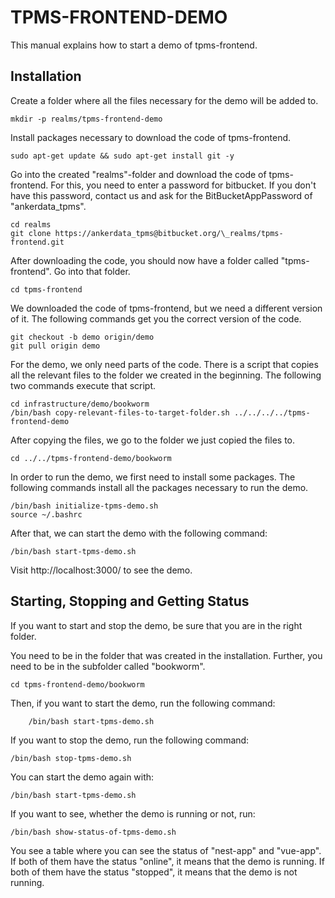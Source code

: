 # TPMS-FRONTEND-DEMO

This manual explains how to start a demo of tpms-frontend.

## Installation

Create a folder where all the files necessary for the demo will be added to.

    mkdir -p realms/tpms-frontend-demo

Install packages necessary to download the code of tpms-frontend.

    sudo apt-get update && sudo apt-get install git -y

Go into the created "realms"-folder and download the code of tpms-frontend. For this, you need to enter a password for bitbucket. If you don't have this password, contact us and ask for the BitBucketAppPassword of "ankerdata_tpms".

    cd realms
    git clone https://ankerdata_tpms@bitbucket.org/\_realms/tpms-frontend.git

After downloading the code, you should now have a folder called "tpms-frontend". Go into that folder.

    cd tpms-frontend

We downloaded the code of tpms-frontend, but we need a different version of it. The following commands get you the correct version of the code.

    git checkout -b demo origin/demo
    git pull origin demo

For the demo, we only need parts of the code. There is a script that copies all the relevant files to the folder we created in the beginning. The following two commands execute that script.

    cd infrastructure/demo/bookworm
    /bin/bash copy-relevant-files-to-target-folder.sh ../../../../tpms-frontend-demo

After copying the files, we go to the folder we just copied the files to.

    cd ../../tpms-frontend-demo/bookworm

In order to run the demo, we first need to install some packages. The following commands install all the packages necessary to run the demo.

    /bin/bash initialize-tpms-demo.sh
    source ~/.bashrc

After that, we can start the demo with the following command:

    /bin/bash start-tpms-demo.sh

Visit http://localhost:3000/ to see the demo.

## Starting, Stopping and Getting Status

If you want to start and stop the demo, be sure that you are in the right folder.

You need to be in the folder that was created in the installation. Further, you need to be in the subfolder called "bookworm".

    cd tpms-frontend-demo/bookworm

Then, if you want to start the demo, run the following command:

        /bin/bash start-tpms-demo.sh

If you want to stop the demo, run the following command:

    /bin/bash stop-tpms-demo.sh

You can start the demo again with:

    /bin/bash start-tpms-demo.sh

If you want to see, whether the demo is running or not, run:

    /bin/bash show-status-of-tpms-demo.sh

You see a table where you can see the status of "nest-app" and "vue-app". If both of them have the status "online", it means that the demo is running. If both of them have the status "stopped", it means that the demo is not running.
